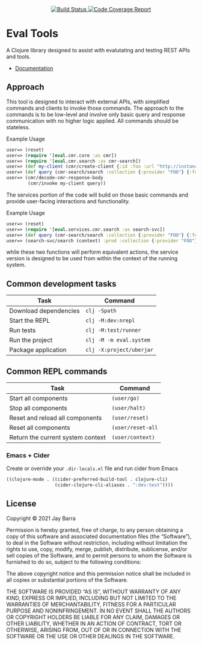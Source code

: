 <p align="center">
  <a href="https://github.com/jaybarra/eval-tools/actions/workflows/ci-test.yml">
    <img alt="Build Status"
         src="https://img.shields.io/github/workflow/status/jaybarra/eval-tools/ci-test">
  </a>

  <a href="https://codecov.io/gh/jaybarra/eval-tools">
    <img alt="Code Coverage Report"
         src="https://codecov.io/gh/jaybarra/eval-tools/branch/core/graph/badge.svg?token=IUCQG02UCE"/>
  </a>
</p>

# Eval Tools

A Clojure library designed to assist with evalutating and testing REST
APIs and tools.

* [Documentation](https://jaybarra.github.io/eval-tools/)

## Approach

This tool is designed to interact with external APIs, with simplified commands and clients to invoke those commands. The approach to the commands is to be low-level and involve only basic query and response communication with no higher logic applied. All commands should be stateless.

Example Usage

```clojure
user=> (reset)
user=> (require '[eval.cmr.core :as cmr])
user=> (require '[eval.cmr.search :as cmr-search])
user=> (def my-client (cmr/create-client {:id :foo :url "http://instance"}))
user=> (def query (cmr-search/search :collection {:provider "FOO"} {:format :umm-json})))
user=> (cmr/decode-cmr-response-body
        (cmr/invoke my-client query))
```

The services portion of the code will build on those basic commands and provide user-facing interactions and functionality.

Example Usage

```clojure
user=> (reset)
user=> (require '[eval.services.cmr.search :as search-svc])
user=> (def query (cmr-search/search :collection {:provider "FOO"} {:format :umm-json})))
user=> (search-svc/search (context) :prod :collection {:provider "FOO"})
```

while these two functions will perform equivalent actions, the service version is designed to be used from within the context of the running system.

## Common development tasks

| Task                  | Command                  |
|-----------------------|--------------------------|
| Download dependencies | `clj -Spath`             |
| Start the REPL        | `clj -M:dev:nrepl`       |
| Run tests             | `clj -M:test/runner`     |
| Run the project       | `clj -M -m eval.system`  |
| Package application   | `clj -X:project/uberjar` |

## Common REPL commands

| Task                              | Command           |
|-----------------------------------|-------------------|
| Start all components              | `(user/go)`       |
| Stop all components               | `(user/halt)`     |
| Reset and reload all components   | `(user/reset)`    |
| Reset all components              | `(user/reset-all` |
| Return the current system context | `(user/context)`  |

### Emacs + Cider

Create or override your `.dir-locals.el` file and run cider from Emacs

```cl
((clojure-mode . ((cider-preferred-build-tool . clojure-cli)
                  (cider-clojure-cli-aliases . ":dev:test"))))
```

## License

Copyright © 2021 Jay Barra

Permission is hereby granted, free of charge, to any person obtaining a copy of this software and associated documentation files (the “Software”), to deal in the Software without restriction, including without limitation the rights to use, copy, modify, merge, publish, distribute, sublicense, and/or sell copies of the Software, and to permit persons to whom the Software is furnished to do so, subject to the following conditions:

The above copyright notice and this permission notice shall be included in all copies or substantial portions of the Software.

THE SOFTWARE IS PROVIDED “AS IS”, WITHOUT WARRANTY OF ANY KIND, EXPRESS OR IMPLIED, INCLUDING BUT NOT LIMITED TO THE WARRANTIES OF MERCHANTABILITY, FITNESS FOR A PARTICULAR PURPOSE AND NONINFRINGEMENT. IN NO EVENT SHALL THE AUTHORS OR COPYRIGHT HOLDERS BE LIABLE FOR ANY CLAIM, DAMAGES OR OTHER LIABILITY, WHETHER IN AN ACTION OF CONTRACT, TORT OR OTHERWISE, ARISING FROM, OUT OF OR IN CONNECTION WITH THE SOFTWARE OR THE USE OR OTHER DEALINGS IN THE SOFTWARE.

